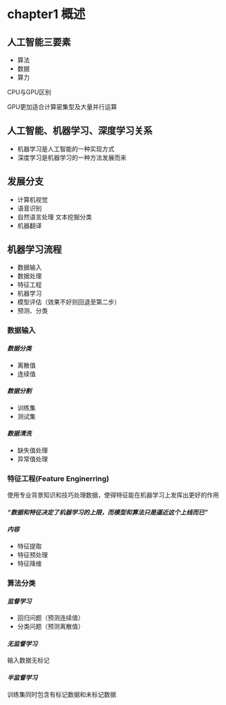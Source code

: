 # chapter1 概述

## 人工智能三要素

+ 算法
+ 数据
+ 算力

CPU与GPU区别

GPU更加适合计算密集型及大量并行运算

## 人工智能、机器学习、深度学习关系

+ 机器学习是人工智能的一种实现方式
+ 深度学习是机器学习的一种方法发展而来

## 发展分支

+ 计算机视觉
+ 语音识别
+ 自然语言处理 文本挖掘分类
+ 机器翻译

## 机器学习流程

+ 数据输入
+ 数据处理
+ 特征工程
+ 机器学习
+ 模型评估（效果不好则回退至第二步）
+ 预测、分类

### 数据输入

#### *数据分类*

+ 离散值
+ 连续值

#### *数据分割*

+ 训练集
+ 测试集

#### *数据清洗*

+ 缺失值处理
+ 异常值处理

### 特征工程(Feature Enginerring)

使用专业背景知识和技巧处理数据，使得特征能在机器学习上发挥出更好的作用

#### *“数据和特征决定了机器学习的上限，而模型和算法只是逼近这个上线而已”*

#### *内容*

+ 特征提取
+ 特征预处理
+ 特征降维

### 算法分类

#### *监督学习*

+ 回归问题（预测连续值）
+ 分类问题（预测离散值）

#### *无监督学习*

输入数据无标记

#### *半监督学习*

训练集同时包含有标记数据和未标记数据

